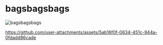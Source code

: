 # bagsbagsbags

![bagsbagsbags](https://github.com/user-attachments/assets/954ad30a-ab5d-46e4-96e2-6d55d20dabff)

https://github.com/user-attachments/assets/5ab16f0f-0634-451c-944a-0fdadd86cade
